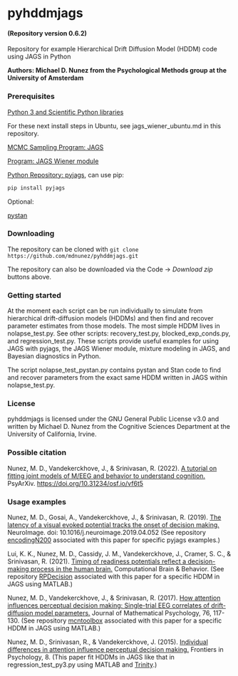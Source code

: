 # pyhddmjags
#### (Repository version 0.6.2)
Repository for example Hierarchical Drift Diffusion Model (HDDM) code using JAGS in Python

**Authors: Michael D. Nunez from the Psychological Methods group at the University of Amsterdam**

### Prerequisites

[Python 3 and Scientific Python libraries](https://www.anaconda.com/products/individual)

For these next install steps in Ubuntu, see jags_wiener_ubuntu.md in this repository.

[MCMC Sampling Program: JAGS](http://mcmc-jags.sourceforge.net/)

[Program: JAGS Wiener module](https://sourceforge.net/projects/jags-wiener/)

[Python Repository: pyjags](https://github.com/michaelnowotny/pyjags), can use pip:
```bash
pip install pyjags
```
Optional:

[pystan](https://pystan.readthedocs.io)


### Downloading

The repository can be cloned with `git clone https://github.com/mdnunez/pyhddmjags.git`

The repository can also be downloaded via the Code -> _Download zip_ buttons above.

### Getting started

At the moment each script can be run individually to simulate from hierarchical drift-diffusion models (HDDMs) and then find and recover parameter estimates from those models. The most simple HDDM lives in nolapse_test.py. See other scripts: recovery_test.py, blocked_exp_conds.py, and regression_test.py. These scripts provide useful examples for using JAGS with pyjags, the JAGS Wiener module, mixture modeling in JAGS, and Bayesian diagnostics in Python. 

The script nolapse_test_pystan.py contains pystan and Stan code to find and recover parameters from the exact same HDDM written in JAGS within nolapse_test.py.

### License

pyhddmjags is licensed under the GNU General Public License v3.0 and written by Michael D. Nunez from the Cognitive Sciences Department at the University of California, Irvine.

### Possible citation
Nunez, M. D., Vandekerckhove, J., & Srinivasan, R. (2022). [A tutorial on fitting joint models of M/EEG and behavior to understand cognition.](https://psyarxiv.com/vf6t5) PsyArXiv. https://doi.org/10.31234/osf.io/vf6t5

### Usage examples

Nunez, M. D., Gosai, A., Vandekerckhove, J., & Srinivasan, R. (2019).
[The latency of a visual evoked potential tracks the onset of decision making.](https://sci-hub.st/https://www.sciencedirect.com/science/article/pii/S1053811919303386) NeuroImage. doi: 10.1016/j.neuroimage.2019.04.052
(See repository [encodingN200](https://github.com/mdnunez/encodingN200) associated with this paper for specific pyjags examples.)

Lui, K. K., Nunez, M. D., Cassidy, J. M., Vandekerckhove, J., Cramer, S. C., & Srinivasan, R. (2021).
[Timing of readiness potentials reflect a decision-making process in the human brain.](https://sci-hub.st/https://link.springer.com/article/10.1007/s42113-020-00097-5) Computational Brain & Behavior.
(See repository [RPDecision](https://github.com/mdnunez/RPDecision) associated with this paper for a specific HDDM in JAGS using MATLAB.)

Nunez, M. D., Vandekerckhove, J., & Srinivasan, R. (2017).
[How attention influences perceptual decision making: Single-trial EEG correlates of drift-diffusion model parameters.](https://sci-hub.st/https://www.sciencedirect.com/science/article/abs/pii/S0022249616000316)
Journal of Mathematical Psychology, 76, 117-130.
(See repository [mcntoolbox](https://github.com/mdnunez/mcntoolbox) associated with this paper for a specific HDDM in JAGS using MATLAB.)

Nunez, M. D., Srinivasan, R., & Vandekerckhove, J. (2015). 
[Individual differences in attention influence perceptual decision making.](https://www.frontiersin.org/articles/10.3389/fpsyg.2015.00018/full) 
Frontiers in Psychology, 8.
(This paper fit HDDMs in JAGS like that in regression_test_py3.py using MATLAB and [Trinity](https://github.com/joachimvandekerckhove/trinity).)
